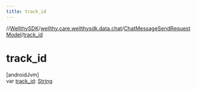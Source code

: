 ```yaml
---
title: track_id
---
```

//[WellthySDK](../../../index.html)/[wellthy.care.wellthysdk.data.chat](../index.html)/[ChatMessageSendRequestModel](index.html)/[track_id](track_id.html)



# track_id



[androidJvm]\
var [track_id](track_id.html): [String](https://kotlinlang.org/api/latest/jvm/stdlib/kotlin/-string/index.html)




